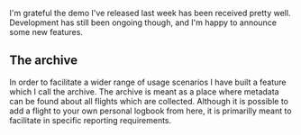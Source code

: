 I'm grateful the demo I've released last week has been received pretty well. Development has still been ongoing though, and I'm happy to announce some new features.


## The archive

In order to facilitate a wider range of usage scenarios I have built a feature which I call the archive. The archive is meant as a place where metadata can be found about all flights which are collected. Although it is possible to add a flight to your own personal logbook from here, it is primarilly meant to facilitate in specific reporting requirements.

